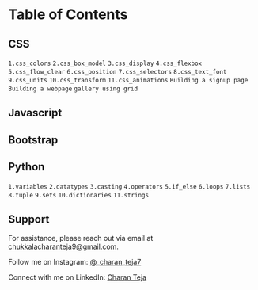 # Table of Contents


## CSS
`1.css_colors`
`2.css_box_model`
`3.css_display`
`4.css_flexbox`
`5.css_flow_clear`
`6.css_position`
`7.css_selectors`
`8.css_text_font`
`9.css_units`
`10.css_transform`
`11.css_animations`
`Building a signup page`
`Building a webpage`
`gallery using grid`
## Javascript
## Bootstrap
## Python
`1.variables`
`2.datatypes`
`3.casting`
`4.operators`
`5.if_else`
`6.loops`
`7.lists`
`8.tuple`
`9.sets`
`10.dictionaries`
`11.strings`

## Support

For assistance, please reach out via email at chukkalacharanteja9@gmail.com.

Follow me on Instagram: [@_charan_teja7](https://www.instagram.com/_charan_teja7/)

Connect with me on LinkedIn: [Charan Teja](https://www.linkedin.com/in/charanteja177/)
